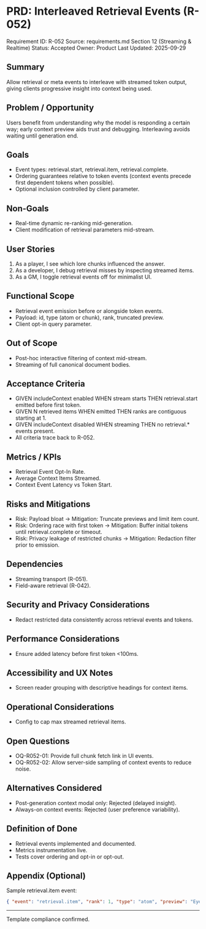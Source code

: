 # PRD: Interleaved Retrieval Events (R-052)

Requirement ID: R-052
Source: requirements.md Section 12 (Streaming & Realtime)
Status: Accepted
Owner: Product
Last Updated: 2025-09-29

## Summary

Allow retrieval or meta events to interleave with streamed token output, giving clients progressive insight into context being used.

## Problem / Opportunity

Users benefit from understanding why the model is responding a certain way; early context preview aids trust and debugging. Interleaving avoids waiting until generation end.

## Goals

- Event types: retrieval.start, retrieval.item, retrieval.complete.
- Ordering guarantees relative to token events (context events precede first dependent tokens when possible).
- Optional inclusion controlled by client parameter.

## Non-Goals

- Real-time dynamic re-ranking mid-generation.
- Client modification of retrieval parameters mid-stream.

## User Stories

1. As a player, I see which lore chunks influenced the answer.
2. As a developer, I debug retrieval misses by inspecting streamed items.
3. As a GM, I toggle retrieval events off for minimalist UI.

## Functional Scope

- Retrieval event emission before or alongside token events.
- Payload: id, type (atom or chunk), rank, truncated preview.
- Client opt-in query parameter.

## Out of Scope

- Post-hoc interactive filtering of context mid-stream.
- Streaming of full canonical document bodies.

## Acceptance Criteria

- GIVEN includeContext enabled WHEN stream starts THEN retrieval.start emitted before first token.
- GIVEN N retrieved items WHEN emitted THEN ranks are contiguous starting at 1.
- GIVEN includeContext disabled WHEN streaming THEN no retrieval.* events present.
- All criteria trace back to R-052.

## Metrics / KPIs

- Retrieval Event Opt-In Rate.
- Average Context Items Streamed.
- Context Event Latency vs Token Start.

## Risks and Mitigations

- Risk: Payload bloat → Mitigation: Truncate previews and limit item count.
- Risk: Ordering race with first token → Mitigation: Buffer initial tokens until retrieval.complete or timeout.
- Risk: Privacy leakage of restricted chunks → Mitigation: Redaction filter prior to emission.

## Dependencies

- Streaming transport (R-051).
- Field-aware retrieval (R-042).

## Security and Privacy Considerations

- Redact restricted data consistently across retrieval events and tokens.

## Performance Considerations

- Ensure added latency before first token <100ms.

## Accessibility and UX Notes

- Screen reader grouping with descriptive headings for context items.

## Operational Considerations

- Config to cap max streamed retrieval items.

## Open Questions

- OQ-R052-01: Provide full chunk fetch link in UI events.
- OQ-R052-02: Allow server-side sampling of context events to reduce noise.

## Alternatives Considered

- Post-generation context modal only: Rejected (delayed insight).
- Always-on context events: Rejected (user preference variability).

## Definition of Done

- Retrieval events implemented and documented.
- Metrics instrumentation live.
- Tests cover ordering and opt-in or opt-out.

## Appendix (Optional)

Sample retrieval.item event:

```json
{ "event": "retrieval.item", "rank": 1, "type": "atom", "preview": "Eyes: blue" }
```

---
Template compliance confirmed.
